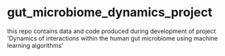 # gut_microbiome_dynamics_project
this repo contains data and code produced during development of project 'Dynamics of interactions within the human gut microbiome using machine learning algorithms'
